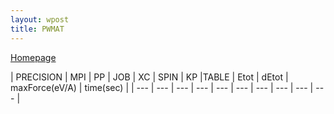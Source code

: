 ```yaml
---
layout: wpost
title: PWMAT
---
```


[Homepage](http://www.pwmatus.com)
>
 | PRECISION | MPI | PP | JOB | XC | SPIN | KP |TABLE | Etot | dEtot | maxForce(eV/A) | time(sec) |
 | --- | --- | --- | --- | --- | --- | --- | --- | --- | --- |
